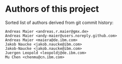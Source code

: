 # Authors of this project

Sorted list of authors derived from git commit history:
```
Andreas Maier <andreas.r.maier@gmx.de>
Andreas Maier <andy-maier@users.noreply.github.com>
Andreas Maier <maiera@de.ibm.com>
Jakob Naucke <jakob.naucke@ibm.com>
Jakob-Naucke <jakob.naucke@ibm.com>
Juergen Leopold <leopoldj@de.ibm.com>
Mu Chen <chenmu@cn.ibm.com>
```
